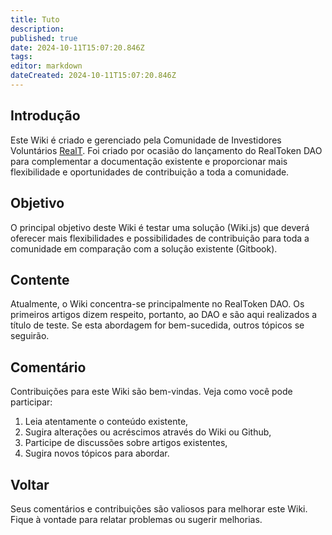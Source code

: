 ```yaml
---
title: Tuto
description: 
published: true
date: 2024-10-11T15:07:20.846Z
tags: 
editor: markdown
dateCreated: 2024-10-11T15:07:20.846Z
---
```


## Introdução

Este Wiki é criado e gerenciado pela Comunidade de Investidores Voluntários [RealT](https://realt.co/). Foi criado por ocasião do lançamento do RealToken DAO para complementar a documentação existente e proporcionar mais flexibilidade e oportunidades de contribuição a toda a comunidade.

## Objetivo

O principal objetivo deste Wiki é testar uma solução (Wiki.js) que deverá oferecer mais flexibilidades e possibilidades de contribuição para toda a comunidade em comparação com a solução existente (Gitbook).

## Contente

Atualmente, o Wiki concentra-se principalmente no RealToken DAO. Os primeiros artigos dizem respeito, portanto, ao DAO e são aqui realizados a título de teste. Se esta abordagem for bem-sucedida, outros tópicos se seguirão.

## Comentário

Contribuições para este Wiki são bem-vindas. Veja como você pode participar:

1. Leia atentamente o conteúdo existente,
2. Sugira alterações ou acréscimos através do Wiki ou Github,
3. Participe de discussões sobre artigos existentes,
4. Sugira novos tópicos para abordar.

## Voltar

Seus comentários e contribuições são valiosos para melhorar este Wiki. Fique à vontade para relatar problemas ou sugerir melhorias.